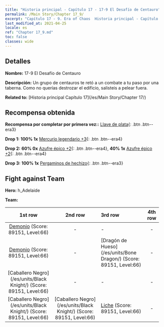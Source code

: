 ```yaml
---
title: "Historia principal - Capítulo 17 - 17-9 El Desafío de Centauro"
permalink: /Main Story/Chapter 17_9/
excerpt: "Capítulo 17 - 9. Era of Chaos  Historia principal - Capítulo 17_9. 17-9 El Desafío de Centauro"
last_modified_at: 2021-04-25
locale: es
ref: "Chapter 17_9.md"
toc: false
classes: wide
---
```


## Detalles

 **Nombre:** 17-9 El Desafío de Centauro

 **Descripción:** Un grupo de centauros te retó a un combate a tu paso por una taberna. Como no querías destrozar el edificio, salisteis a pelear fuera.

 **Related to:** [Historia principal Capítulo 17](/es/Main Story/Chapter 17/)

## Recompensa obtenida

 **Recompensa por completar por primera vez::** [Llave de plata](/ItemsES/con_693/){: .btn .btn--era3}

 **Drop 1:** **100% 1x** [Mercurio legendario +3](/ItemsES/mat_56/){: .btn .btn--era4}

 **Drop 2:** **60% 0x** [Azufre épico +2](/ItemsES/mat_50/){: .btn .btn--era4}, **40% 1x** [Azufre épico +2](/ItemsES/mat_50/){: .btn .btn--era4}

 **Drop 3:** **100% 1x** [Pergaminos de hechizo](/ItemsES/con_694/){: .btn .btn--era3}


## Fight against Team
 **Hero:** h_Adelaide

 **Team:**


  | 1st row | 2nd row | 3rd row | 4th row |
  |:----:|:----:|:----|:----:|
  | [Demonio](/es/units/Demon/) (Score: 89151, Level:66)  | - | - | - |
  | [Demonio](/es/units/Demon/) (Score: 89151, Level:66)  | - | [Dragón de Hueso](/es/units/Bone Dragon/) (Score: 89151, Level:66)  | - |
  | [Caballero Negro](/es/units/Black Knight/) (Score: 89151, Level:66)  | - | - | - |
  | [Caballero Negro](/es/units/Black Knight/) (Score: 89151, Level:66)  | [Caballero Negro](/es/units/Black Knight/) (Score: 89151, Level:66)  | [Liche](/es/units/Lich/) (Score: 89151, Level:66)  | - |


